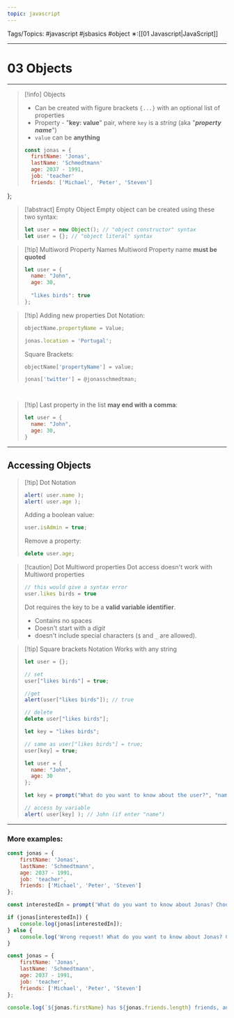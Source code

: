 ```yaml
---
topic: javascript
---
```

Tags/Topics: #javascript #jsbasics #object
∗:[[01 Javascript|JavaScript]] 

---
# 03 Objects

--- 
>[!info] Objects
> - Can be created with figure brackets `{...}` with an optional list of properties
> - Property - "__key: value__" pair, where `key` is a _string_ (aka "___property name___")
> - `value` can be __anything__
>```javascript
>const jonas = {
>	firstName: 'Jonas',
>	lastName: 'Schmedtmann'
>	age: 2037 - 1991,
>	job: 'teacher'
>	friends: ['Michael', 'Peter', 'Steven']
};

>[!abstract] Empty Object
>Empty object can be created using these two syntax:
>```javascript
>let user = new Object(); // "object constructor" syntax
>let user = {}; // "object literal" syntax
>```

>[!tip] Multiword Property Names
>Multiword Property name __must be quoted__
>```javascript
>let user = {
>	name: "John",
>	age: 30,
>	
>	"likes birds": true
>};
>```

>[!tip] Adding new properties
>Dot Notation:
>```javascript
>objectName.propertyName = Value;
>
>jonas.location = 'Portugal';
>```
>
>Square Brackets:
>```javascript
>objectName['propertyName'] = value;
>
>jonas['twitter'] = @jonasschmedtman;
>```
```
```
```
```

>[!tip] Last property in the list __may end with a comma__:
>```javascript
>let user = {
>	name: "John",
>	age: 30,
>}
>```




---

## Accessing Objects

>[!tip] Dot Notation
>```javascript
>alert( user.name ); 
>alert( user.age );
>```
>Adding a boolean value:
>```javascript
>user.isAdmin = true;
>```
>Remove a property:
>```javascript
>delete user.age;
>```
>

>[!caution] Dot Multiword properties
>Dot access doesn't work with Multiword properties
>```javascript
>// this would give a syntax error
>user.likes birds = true
>```
>Dot requires the key to be a __valid variable identifier__.
>- Contains no spaces
>- Doesn't start with a _digit_
>- doesn't include special characters (`$` and `_` are allowed).


>[!tip] Square brackets Notation
>Works with any string
>```javascript
>let user = {};
>
>// set
>user["likes birds"] = true;
>
>//get
>alert(user["likes birds"]); // true
>
>// delete
>delete user["likes birds"];
>```
>
>```javascript
>let key = "likes birds";
>
>// same as user["likes birds"] = true;
>user[key] = true;
>```
>
>```javascript
>let user = {
>	name: "John",
>	age: 30
>};
>
>let key = prompt("What do you want to know about the user?", "name");
>
>// access by variable
>alert( user[key] ); // John (if enter "name")
>```

---
### More examples:


```javascript
const jonas = {
	firstName: 'Jonas',
	lastName: 'Schmedtmann',
	age: 2037 - 1991,
	job: 'teacher',
	friends: ['Michael', 'Peter', 'Steven']
};

const interestedIn = prompt('What do you want to know about Jonas? Choose between firstName, lastName, age, job, and friends');

if (jonas[interestedIn]) {
	console.log(jonas[interestedIn]);
} else {
	console.log('Wrong request! What do you want to know about Jonas? Choose between firstName, lastName, age, job, and friends')
}
```

```javascript
const jonas = {
    firstName: 'Jonas',
    lastName: 'Schmedtmann',
    age: 2037 - 1991,
    job: 'teacher',
    friends: ['Michael', 'Peter', 'Steven']
};

console.log(`${jonas.firstName} has ${jonas.friends.length} friends, and his best friend is called ${jonas.friends[0]}`)
```


